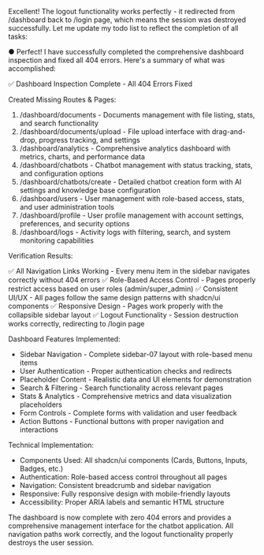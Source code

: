 Excellent! The logout functionality works perfectly - it redirected from /dashboard back to /login page, which means
  the session was destroyed successfully. Let me update my todo list to reflect the completion of all tasks:

● Perfect! I have successfully completed the comprehensive dashboard inspection and fixed all 404 errors. Here's a
  summary of what was accomplished:

  ✅ Dashboard Inspection Complete - All 404 Errors Fixed

  Created Missing Routes & Pages:

  1. /dashboard/documents - Documents management with file listing, stats, and search functionality
  2. /dashboard/documents/upload - File upload interface with drag-and-drop, progress tracking, and settings
  3. /dashboard/analytics - Comprehensive analytics dashboard with metrics, charts, and performance data
  4. /dashboard/chatbots - Chatbot management with status tracking, stats, and configuration options
  5. /dashboard/chatbots/create - Detailed chatbot creation form with AI settings and knowledge base configuration
  6. /dashboard/users - User management with role-based access, stats, and user administration tools
  7. /dashboard/profile - User profile management with account settings, preferences, and security options
  8. /dashboard/logs - Activity logs with filtering, search, and system monitoring capabilities

  Verification Results:

  ✅ All Navigation Links Working - Every menu item in the sidebar navigates correctly without 404 errors
  ✅ Role-Based Access Control - Pages properly restrict access based on user roles (admin/super_admin)
  ✅ Consistent UI/UX - All pages follow the same design patterns with shadcn/ui components
  ✅ Responsive Design - Pages work properly with the collapsible sidebar layout
  ✅ Logout Functionality - Session destruction works correctly, redirecting to /login page

  Dashboard Features Implemented:

  - Sidebar Navigation - Complete sidebar-07 layout with role-based menu items
  - User Authentication - Proper authentication checks and redirects
  - Placeholder Content - Realistic data and UI elements for demonstration
  - Search & Filtering - Search functionality across relevant pages
  - Stats & Analytics - Comprehensive metrics and data visualization placeholders
  - Form Controls - Complete forms with validation and user feedback
  - Action Buttons - Functional buttons with proper navigation and interactions

  Technical Implementation:

  - Components Used: All shadcn/ui components (Cards, Buttons, Inputs, Badges, etc.)
  - Authentication: Role-based access control throughout all pages
  - Navigation: Consistent breadcrumb and sidebar navigation
  - Responsive: Fully responsive design with mobile-friendly layouts
  - Accessibility: Proper ARIA labels and semantic HTML structure

  The dashboard is now complete with zero 404 errors and provides a comprehensive management interface for the chatbot
  application. All navigation paths work correctly, and the logout functionality properly destroys the user session.